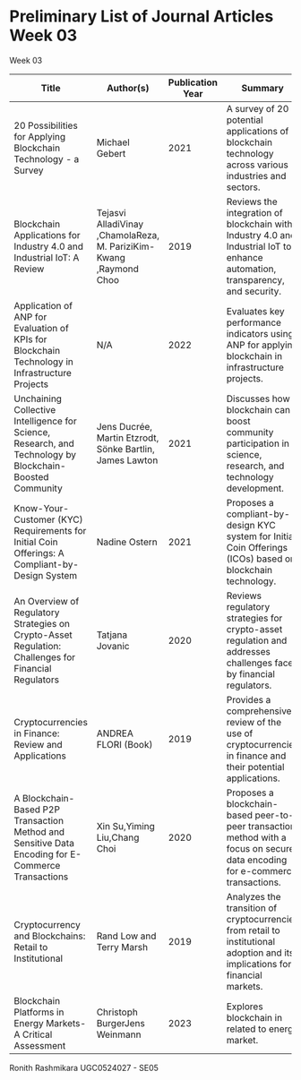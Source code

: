 # Preliminary List of Journal Articles Week 03
 Week 03


| Title                                                                                                   | Author(s)                                | Publication Year | Summary                                                                                                                         | Link                |
|---------------------------------------------------------------------------------------------------------|------------------------------------------|------------------|---------------------------------------------------------------------------------------------------------------------------------|---------------------|
| 20 Possibilities for Applying Blockchain Technology - a Survey                                           |Michael Gebert                                     | 2021             | A survey of 20 potential applications of blockchain technology across various industries and sectors.                           | [https://www.researchgate.net/publication/381284016_AI_-_Powered_Blockchain_Technology_in_Industry_40_Exploring_the_Transformative_Synergy_of_AI_and_Blockchain_Technologies?_tp=eyJjb250ZXh0Ijp7ImZpcnN0UGFnZSI6InB1YmxpY2F0aW9uIiwicGFnZSI6InNlYXJjaCIsInBvc2l0aW9uIjoicGFnZUhlYWRlciJ9fQ](#)           |
| Blockchain Applications for Industry 4.0 and Industrial IoT: A Review                                   | Tejasvi AlladiVinay ,ChamolaReza, M. PariziKim-Kwang ,Raymond Choo                                | 2019             | Reviews the integration of blockchain with Industry 4.0 and Industrial IoT to enhance automation, transparency, and security.    | [https://www.researchgate.net/publication/337639244_Blockchain_Applications_for_Industry_40_and_Industrial_IoT_A_Review?_tp=eyJjb250ZXh0Ijp7ImZpcnN0UGFnZSI6InB1YmxpY2F0aW9uIiwicGFnZSI6InNlYXJjaCIsInBvc2l0aW9uIjoicGFnZUhlYWRlciJ9fQ](#)           |
| Application of ANP for Evaluation of KPIs for Blockchain Technology in Infrastructure Projects           | N/A                                      | 2022             | Evaluates key performance indicators using ANP for applying blockchain in infrastructure projects.                               | [Link](#)           |
| Unchaining Collective Intelligence for Science, Research, and Technology by Blockchain-Boosted Community | Jens Ducrée, Martin Etzrodt, Sönke Bartlin, James Lawton                                   | 2021             | Discusses how blockchain can boost community participation in science, research, and technology development.                    | [https://www.researchgate.net/publication/350653995_Unchaining_Collective_Intelligence_for_Science_Research_and_Technology_Development_by_Blockchain-Boosted_Community_Participation?_tp=eyJjb250ZXh0Ijp7ImZpcnN0UGFnZSI6InB1YmxpY2F0aW9uIiwicGFnZSI6InNlYXJjaCIsInBvc2l0aW9uIjoicGFnZUhlYWRlciJ9fQ](#)           |
| Know-Your-Customer (KYC) Requirements for Initial Coin Offerings: A Compliant-by-Design System           | Nadine Ostern                                     | 2021             | Proposes a compliant-by-design KYC system for Initial Coin Offerings (ICOs) based on blockchain technology.                     | [https://www.researchgate.net/publication/346774066_Know-Your-Customer_KYC_Requirements_for_Initial_Coin_Offerings?_tp=eyJjb250ZXh0Ijp7ImZpcnN0UGFnZSI6InB1YmxpY2F0aW9uIiwicGFnZSI6InNlYXJjaCIsInBvc2l0aW9uIjoicGFnZUhlYWRlciJ9fQ](#)           |
| An Overview of Regulatory Strategies on Crypto-Asset Regulation: Challenges for Financial Regulators     | Tatjana Jovanic                                  | 2020             | Reviews regulatory strategies for crypto-asset regulation and addresses challenges faced by financial regulators.                | [https://www.researchgate.net/publication/348884909_An_Overview_of_Regulatory_Strategies_on_Crypto-Asset_Regulation_-_Challenges_for_Financial_Regulators_in_the_Western_Balkans?_tp=eyJjb250ZXh0Ijp7ImZpcnN0UGFnZSI6InB1YmxpY2F0aW9uIiwicGFnZSI6InNlYXJjaCIsInBvc2l0aW9uIjoicGFnZUhlYWRlciJ9fQ](#)           |
| Cryptocurrencies in Finance: Review and Applications                                                    | ANDREA FLORI      (Book)                            | 2019             | Provides a comprehensive review of the use of cryptocurrencies in finance and their potential applications.                     | [https://sci-hub.se/https://doi.org/10.1142/S0219024919500201](#)           |
| A Blockchain-Based P2P Transaction Method and Sensitive Data Encoding for E-Commerce Transactions        | Xin Su,Yiming Liu,Chang Choi                              | 2020             | Proposes a blockchain-based peer-to-peer transaction method with a focus on secure data encoding for e-commerce transactions.    | [https://sci-hub.se/10.1109/MCE.2020.2969198](#)           |
| Cryptocurrency and Blockchains: Retail to Institutional                                                  |Rand Low and Terry Marsh                               | 2019             | Analyzes the transition of cryptocurrencies from retail to institutional adoption and its implications for financial markets.    | [https://randlow.github.io/JoI_Crypto_and_Blockchain_Draft_May_19.pdf](#)           |
| Blockchain Platforms in Energy Markets-A Critical Assessment | Christoph BurgerJens Weinmann                                | 2023             | Explores blockchain in related to energy market.                | [https://www.researchgate.net/publication/365183172_Blockchain_Platforms_in_Energy_Markets-A_Critical_Assessment?_tp=eyJjb250ZXh0Ijp7ImZpcnN0UGFnZSI6InB1YmxpY2F0aW9uIiwicGFnZSI6InNlYXJjaCIsInBvc2l0aW9uIjoicGFnZUhlYWRlciJ9fQ](#)           |


Ronith Rashmikara 
UGC0524027 - SE05

